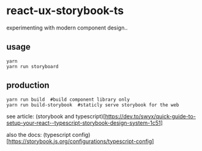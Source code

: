 # react-ux-storybook-ts

experimenting with modern component design..

## usage

```
yarn
yarn run storyboard
```

## production

```
yarn run build  #build component library only
yarn run build-storybook  #staticly serve storybook for the web
```

see article: (storybook and typescript)[https://dev.to/swyx/quick-guide-to-setup-your-react--typescript-storybook-design-system-1c51]

also the docs: (typescript config)[https://storybook.js.org/configurations/typescript-config] 
